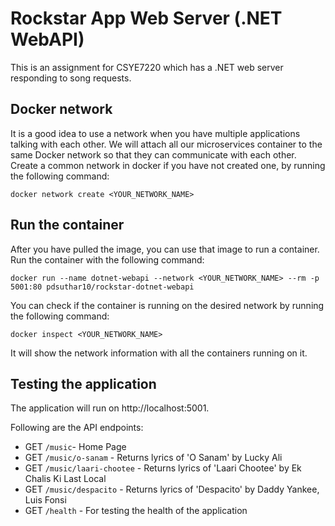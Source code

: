 # Rockstar App Web Server (.NET WebAPI)
This is an assignment for CSYE7220 which has a .NET web server responding to song requests.


## Docker network

It is a good idea to use a network when you have multiple applications talking with each other. We will attach all our microservices container to the same Docker network so that they can communicate with each other. Create a common network in docker if you have not created one, by running the following command:

```
docker network create <YOUR_NETWORK_NAME>
```

## Run the container

After you have pulled the image, you can use that image to run a container. Run the container with the following command:

```
docker run --name dotnet-webapi --network <YOUR_NETWORK_NAME> --rm -p 5001:80 pdsuthar10/rockstar-dotnet-webapi
```

You can check if the container is running on the desired network by running the following command:

```
docker inspect <YOUR_NETWORK_NAME>
```

It will show the network information with all the containers running on it.

## Testing the application
The application will run on http://localhost:5001.

Following are the API endpoints: 
- GET `/music`- Home Page
- GET `/music/o-sanam` - Returns lyrics of 'O Sanam' by Lucky Ali
- GET `/music/laari-chootee` - Returns lyrics of 'Laari Chootee' by Ek Chalis Ki Last Local
- GET `/music/despacito` - Returns lyrics of 'Despacito' by Daddy Yankee, Luis Fonsi
- GET `/health` - For testing the health of the application